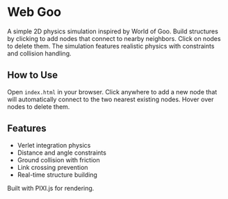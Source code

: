 # Web Goo

A simple 2D physics simulation inspired by World of Goo. Build structures by clicking to add nodes that connect to nearby neighbors. Click on nodes to delete them. The simulation features realistic physics with constraints and collision handling.

## How to Use

Open `index.html` in your browser. Click anywhere to add a new node that will automatically connect to the two nearest existing nodes. Hover over nodes to delete them.

## Features

- Verlet integration physics
- Distance and angle constraints
- Ground collision with friction
- Link crossing prevention
- Real-time structure building

Built with PIXI.js for rendering.
